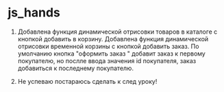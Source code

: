 # js_hands

1. Добавлена функция динамической отрисовки товаров в каталоге с кнопкой добавить в корзину.
Добавлена функция динамической отрисовки временной корзины с кнопкой добавить заказ.
По умолчанию кнопка "оформить заказ " добавит заказ к первому покупателю, но послле ввода значения id покупателя, заказ добавиться к последнему покупателю.

2. Не успеваю постараюсь сделать к след уроку!